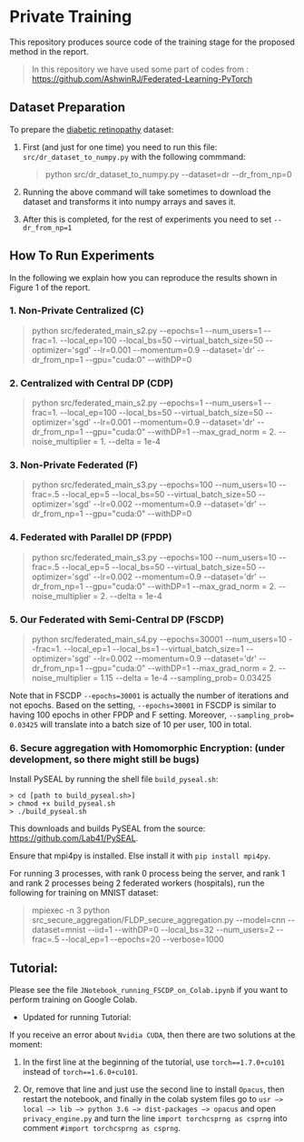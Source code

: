 # Private Training 

This repository produces source code of the training stage for the proposed method in the report.

> In this repository we have used some part of codes from : https://github.com/AshwinRJ/Federated-Learning-PyTorch

## Dataset Preparation 

To prepare the [diabetic retinopathy](https://www.kaggle.com/c/aptos2019-blindness-detection/notebooks?sortBy=scoreDescending) dataset:

 1. First (and just for one time) you need to run this file: `src/dr_dataset_to_numpy.py` with the following commmand:

    > python src/dr_dataset_to_numpy.py --dataset=dr --dr_from_np=0

 2. Running the above command will take sometimes to download the dataset and transforms it into numpy arrays and saves it.
 
 3. After this is completed, for the rest of experiments you need to set `--dr_from_np=1`
 

## How To Run Experiments

In the following we explain how you can reproduce the results shown in Figure 1 of the report.

### 1. Non-Private Centralized (C)

> python src/federated_main_s2.py  --epochs=1 --num_users=1 --frac=1. --local_ep=100  --local_bs=50  --virtual_batch_size=50  --optimizer='sgd' --lr=0.001 --momentum=0.9 --dataset='dr' --dr_from_np=1 --gpu="cuda:0" --withDP=0


### 2. Centralized with Central DP (CDP)

> python src/federated_main_s2.py  --epochs=1 --num_users=1 --frac=1. --local_ep=100  --local_bs=50  --virtual_batch_size=50  --optimizer='sgd' --lr=0.001 --momentum=0.9 --dataset='dr' --dr_from_np=1 --gpu="cuda:0" --withDP=1 --max_grad_norm = 2. --noise_multiplier = 1. --delta = 1e-4


### 3. Non-Private Federated (F)

> python src/federated_main_s3.py  --epochs=100 --num_users=10 --frac=.5 --local_ep=5  --local_bs=50  --virtual_batch_size=50  --optimizer='sgd' --lr=0.002 --momentum=0.9 --dataset='dr' --dr_from_np=1 --gpu="cuda:0" --withDP=0

### 4. Federated with Parallel DP (FPDP)

> python src/federated_main_s3.py  --epochs=100 --num_users=10 --frac=.5 --local_ep=5  --local_bs=50  --virtual_batch_size=50  --optimizer='sgd' --lr=0.002 --momentum=0.9 --dataset='dr' --dr_from_np=1 --gpu="cuda:0" --withDP=1 --max_grad_norm = 2. --noise_multiplier = 2. --delta = 1e-4

### 5. Our Federated with Semi-Central DP (FSCDP)

> python src/federated_main_s4.py  --epochs=30001 --num_users=10 --frac=1. --local_ep=1  --local_bs=1  --virtual_batch_size=1  --optimizer='sgd' --lr=0.002 --momentum=0.9 --dataset='dr' --dr_from_np=1 --gpu="cuda:0" --withDP=1 --max_grad_norm = 2. --noise_multiplier = 1.15 --delta = 1e-4 --sampling_prob= 0.03425


Note that in FSCDP `--epochs=30001` is actually the number of iterations and not epochs. Based on the setting, `--epochs=30001` in FSCDP is similar to having 100 epochs in other FPDP and F setting. Moreover, `--sampling_prob= 0.03425` will translate into a batch size of 10 per user, 100 in total.

### 6. Secure aggregation with Homomorphic Encryption: (under development, so there might still be bugs)
Install PySEAL by running the shell file `build_pyseal.sh`:
``` 
> cd [path to build_pyseal.sh>]
> chmod +x build_pyseal.sh
> ./build_pyseal.sh
```
This downloads and builds PySEAL from the source: https://github.com/Lab41/PySEAL.

Ensure that mpi4py is installed. Else install it with `pip install mpi4py`.

For running 3 processes, with rank 0 process being the server, and rank 1 and rank 2 processes being 2 federated workers (hospitals), run the following for training on MNIST dataset:
> mpiexec -n 3 python src_secure_aggregation/FLDP_secure_aggregation.py --model=cnn --dataset=mnist --iid=1 --withDP=0 --local_bs=32 --num_users=2 --frac=.5 --local_ep=1 --epochs=20 --verbose=1000

## Tutorial:

Please see the file `JNotebook_running_FSCDP_on_Colab.ipynb` if you want to perform training on Google Colab.


* Updated for running Tutorial:

If you receive an error about `Nvidia CUDA`, then there are two solutions at the moment:

  1. In the first line at the beginning of the tutorial, use `torch==1.7.0+cu101` instead of `torch==1.6.0+cu101`.
  
  2. Or, remove that line and just use the second line to install `Opacus`, then restart the notebook, and finally in the colab system files go to `usr —> local —> lib —> python 3.6 —> dist-packages —> opacus` and open `privacy_engine.py` and turn the line `import torchcsprng as csprng` into comment `#import torchcsprng as csprng`.
